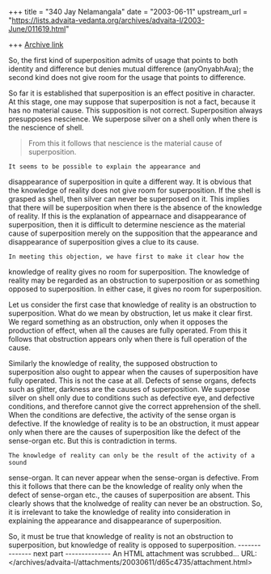+++
title = "340 Jay Nelamangala"
date = "2003-06-11"
upstream_url = "https://lists.advaita-vedanta.org/archives/advaita-l/2003-June/011619.html"

+++
[Archive link](https://lists.advaita-vedanta.org/archives/advaita-l/2003-June/011619.html)

So,  the first kind of superposition admits of usage that points
to both identity and difference but denies mutual difference
(anyOnyabhAva);  the second kind does not give room for the
usage that points to difference.

So far it is established that superposition is an effect positive in
character.  At this stage,  one may suppose that superposition
is not a fact,  because it has no material cause.  This supposition
is not correct.  Superposition always presupposes nescience.  We
superpose silver on a shell only when there is the nescience of shell.
>From this it follows that nescience is the material cause of 
superposition.

    It seems to be possible to explain the appearance and 
disappearance of superposition in quite a different way.  It is obvious
that the knowledge of reality does not give room for superposition.
If the shell is grasped as shell,  then silver can never be superposed
on it.   This implies that there will be superposition when there is the
absence of the knowledge of reality.  If this is the explanation of
appearnace and disappearance of superposition, then it is difficult
to determine nescience as the material cause of superposition merely
on the supposition that the appearance and disappearance of superposition
gives a clue to its cause.

    In meeting this objection, we have first to make it clear how the 
knowledge of reality gives no room for superposition.
The knowledge of reality may be regarded as an obstruction
to superposition or as something opposed to superposition.
In either case, it gives no room for superposition.

Let us consider the first case that knowledge of reality is an obstruction
to superposition.   What do we mean by obstruction, let us make it
clear first.  We regard something as an obstruction,  only when
it opposes the production of effect, when all the causes are fully
operated.  From this it follows that obstruction appears only when there
is full operation of the cause.

Similarly the knowledge of reality, the supposed obstruction to
superposition also ought to appear when the causes of superposition
have fully operated.  This is not the case at all.  Defects of sense organs,
defects such as glitter, darkness are the causes of superposition.
We superpose silver on shell only due to conditions such as defective eye,
and defective conditions,  and therefore cannot give the correct apprehension
of the shell.  When the conditions are defective,  the activity of the sense organ
is defective.  If the knowledge of reality is to be an obstruction, it must
appear only when there are the causes of superposition like the defect
of the sense-organ etc.  But this is contradiction in terms.

    The knowledge of reality can only be the result of the activity of a sound
sense-organ.  It can never appear when the sense-organ is defective.  From
this it follows that there can be the knowledge of reality only when the defect
of sense-organ etc., the causes of superposition are absent.  This clearly
shows that the knolwedge of reality can never be an obstruction.  So, it is
irrelevant to take the knowledge of reality into consideration in explaining
the appearance and disappearance of superposition.

So, it must be true that knowledge of reality is not an obstruction to 
superposition, but knowledge of reality  is opposed to superposition.
-------------- next part --------------
An HTML attachment was scrubbed...
URL: </archives/advaita-l/attachments/20030611/d65c4735/attachment.html>
